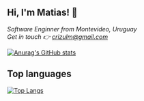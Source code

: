<h2> Hi, I'm Matias! 👋</h2>
<p><em>Software Enginner from Montevideo, Uruguay </br>Get in touch 👉 <a href="mailto:crizulm@gmail.com" target="_blank">crizulm@gmail.com</a></em></p>

[![Anurag's GitHub stats](https://github-readme-stats.vercel.app/api/?username=crizulm&count_private=true&show_icons=true&title_color=fff&icon_color=79ff97&text_color=9f9f9f&bg_color=151515)](https://github.com/anuraghazra/github-readme-stats)

## Top languages

[![Top Langs](https://github-readme-stats.vercel.app/api/top-langs/?username=crizulm&layout=compact&langs_count=8&theme=radical)](https://github.com/anuraghazra/github-readme-stats)
